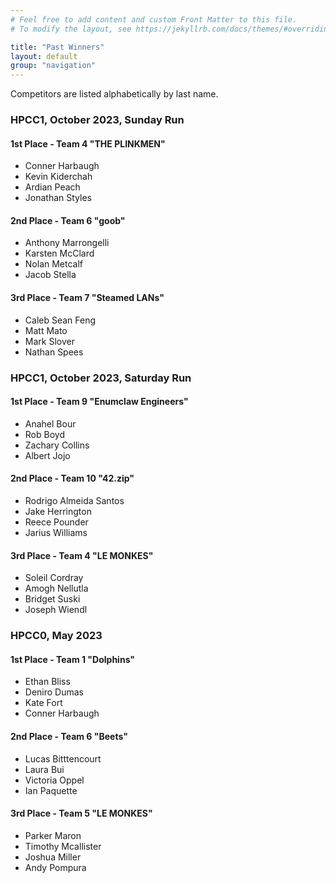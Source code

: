 ```yaml
---
# Feel free to add content and custom Front Matter to this file.
# To modify the layout, see https://jekyllrb.com/docs/themes/#overriding-theme-defaults

title: "Past Winners"
layout: default
group: "navigation"
---
```

Competitors are listed alphabetically by last name.
### HPCC1, October 2023, Sunday Run


<div class="list-container">
<h4>1st Place - Team 4 "THE PLINKMEN"</h4>
<ul>
<li>Conner Harbaugh</li>
<li>Kevin Kiderchah</li>
<li>Ardian Peach</li>
<li>Jonathan Styles</li>
</ul>
</div>

<div class="list-container">
<h4>2nd Place - Team 6 "goob"</h4>
<ul>
<li>Anthony Marrongelli</li>
<li>Karsten McClard</li>
<li>Nolan Metcalf	</li>
<li>Jacob Stella	</li>
</ul>
</div>

<div class="list-container">
<h4>3rd Place - Team 7 "Steamed LANs"</h4>
<ul>
<li>Caleb Sean Feng	</li>
<li>Matt Mato	</li>
<li>Mark Slover	</li>
<li>Nathan Spees	</li>
</ul>
</div>

### HPCC1, October 2023, Saturday Run


<div class="list-container">
<h4>1st Place - Team 9 "Enumclaw Engineers"</h4>
<ul>
<li>Anahel Bour	</li>
<li>Rob Boyd	</li>
<li>Zachary Collins	</li>
<li>Albert Jojo	</li>
</ul>
</div>

<div class="list-container">
<h4>2nd Place - Team 10 "42.zip"</h4>
<ul>
<li>Rodrigo Almeida Santos	</li>
<li>Jake Herrington	</li>
<li>Reece Pounder	</li>
<li>Jarius Williams	</li>
</ul>
</div>

<div class="list-container">
<h4>3rd Place - Team 4 "LE MONKES"</h4>
<ul>
<li>Soleil Cordray	</li>
<li>Amogh Nellutla	</li>
<li>Bridget Suski	</li>
<li>Joseph Wiendl</li>
</ul>
</div>

### HPCC0, May 2023


<div class="list-container">
<h4>1st Place - Team 1 "Dolphins"</h4>
<ul>
<li>Ethan Bliss</li>
<li>Deniro Dumas</li>
<li>Kate Fort</li>
<li>Conner Harbaugh</li>
</ul>
</div>

<div class="list-container">
<h4>2nd Place - Team 6 "Beets"</h4>
<ul>
<li>Lucas Bitttencourt</li>
<li>Laura Bui</li>
<li>Victoria Oppel</li>
<li>Ian Paquette</li>
</ul>
</div>

<div class="list-container">
<h4>3rd Place - Team 5 "LE MONKES"</h4>
<ul>
<li>Parker Maron</li>
<li>Timothy Mcallister</li>
<li>Joshua Miller</li>
<li>Andy Pompura</li>
</ul>
</div>

